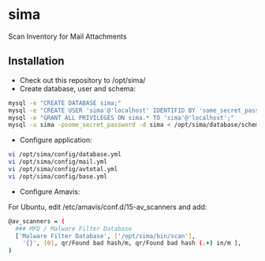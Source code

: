 # sima
Scan Inventory for Mail Attachments


## Installation

- Check out this repository to /opt/sima/
- Create database, user and schema:

```bash
mysql -e "CREATE DATABASE sima;"
mysql -e "CREATE USER 'sima'@'localhost' IDENTIFID BY 'some_secret_password';"
mysql -e "GRANT ALL PRIVILEGES ON sima.* TO 'sima'@'localhost';"
mysql -u sima -psome_secret_password -d sima < /opt/sima/database/schema.sql
```

- Configure application:

```bash
vi /opt/sima/config/database.yml
vi /opt/sima/config/mail.yml
vi /opt/sima/config/avtotal.yml
vi /opt/sima/config/base.yml
```

- Configure Amavis:

For Ubuntu, edit /etc/amavis/conf.d/15-av_scanners and add:

```bash
@av_scanners = (
  ### MFD / Malware Filter Database
  ['Malware Filter Database', ['/opt/sima/bin/scan'],
    '{}', [0], qr/Found bad hash/m, qr/Found bad hash (.+) in/m ],
)
```
